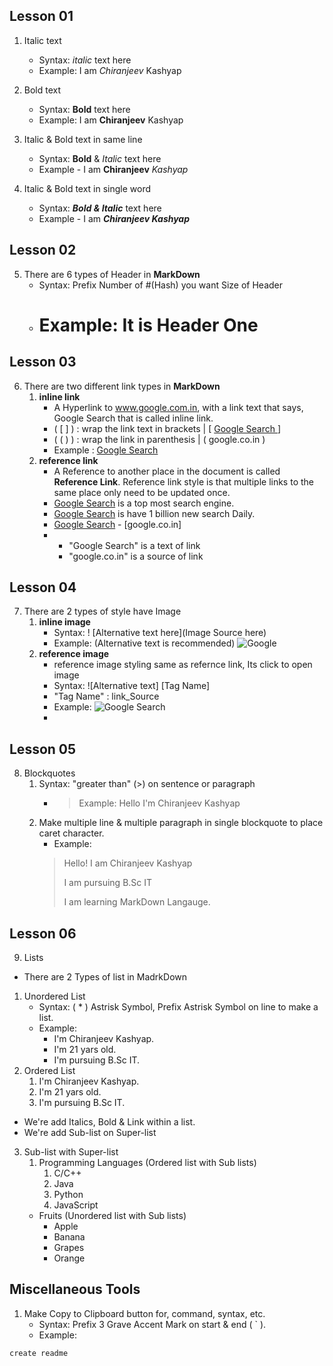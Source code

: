 ## Lesson 01
 1. Italic text
    - Syntax: _italic_ text here
    - Example: I am _Chiranjeev_ Kashyap

 2. Bold text
    - Syntax: **Bold** text here
    - Example: I am **Chiranjeev** Kashyap 

 3. Italic & Bold text in same line
    - Syntax: **Bold** & _Italic_ text here
    - Example - I am **Chiranjeev** _Kashyap_

 4. Italic & Bold text in single word
    - Syntax: **_Bold & Italic_** text here
    - Example - I am **_Chiranjeev Kashyap_**

## Lesson 02
 5. There are 6 types of Header in **MarkDown**
     - Syntax: Prefix Number of #(Hash) you want Size of Header
     - # Example: It is Header One

## Lesson 03 
 6. There are two different link types in **MarkDown**
     1. **inline link**
        - A Hyperlink to www.google.com.in, with a link text that says, Google Search that is called inline link.
        - ( [ ] ) : wrap the link text in brackets | [ [ Google Search ] ]
        - ( ( ) ) : wrap the link in parenthesis | ( google.co.in )
        - Example : [Google Search](google.co.in)
     2. **reference link**
        - A Reference to another place in the document is called **Reference Link**. Reference link style is that multiple links to the same place only need to be updated once.
        - [Google Search] is a top most search engine.
        - [Google Search] is have 1 billion new search Daily.
        - [Google Search] - [google.co.in]    
        - [Google Search]: [google.co.in]
            - "Google Search" is a text of link
            - "google.co.in" is a source of link

## Lesson 04
 7. There are 2 types of style have Image
    1. **inline image**
        - Syntax: ! [Alternative text here](Image Source here)
        - Example: (Alternative text is recommended) ![Google](https://www.freepnglogos.com/uploads/google-logo-png/google-logo-png-google-sva-scholarship-20.png)
    2. **reference image**
        - reference image styling same as refernce link, Its click to open image
        - Syntax: ![Alternative text] [Tag Name]
        - "Tag Name" : link_Source
        - Example:
        ![Google Search][Google]
        - [Google]: https://www.freepnglogos.com/uploads/google-logo-png/google-logo-png-google-sva-scholarship-20.png

## Lesson 05
 8. Blockquotes
    1. Syntax: "greater than" (>) on sentence or paragraph
        - >Example: Hello I'm Chiranjeev Kashyap
    2. Make multiple line & multiple paragraph in single blockquote to place caret character.
         - Example:
        > Hello! I am Chiranjeev Kashyap
        > 
        >I am pursuing B.Sc IT
        > 
        >I am learning MarkDown Langauge.

## Lesson 06
 9. Lists
   - There are 2 Types of list in MadrkDown
   1. Unordered List
      - Syntax: ( * ) Astrisk Symbol, Prefix Astrisk Symbol on line to make a list.
      - Example:
         - I'm Chiranjeev Kashyap.
         - I'm 21 yars old.
         - I'm pursuing B.Sc IT.
   2. Ordered List
         1. I'm Chiranjeev Kashyap.
         2. I'm 21 yars old.
         3. I'm pursuing B.Sc IT.
   - We're add Italics, Bold & Link within a list.
   - We're add Sub-list on Super-list 
   3. Sub-list with Super-list
      1. Programming Languages (Ordered list with Sub lists)
         1. C/C++
         2. Java
         3. Python
         4. JavaScript
      - Fruits (Unordered list with Sub lists)
         - Apple
         - Banana
         - Grapes
         - Orange

## Miscellaneous Tools
 1.  Make Copy to Clipboard button for, command, syntax, etc.
      * Syntax: Prefix 3 Grave Accent Mark on start & end ( ` ).
      * Example:

```create readme```